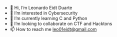 - 👋 Hi, I’m Leonardo Eidt Duarte
- 👀 I’m interested in Cybersecurity 
- 🌱 I’m currently learning C and Python
- 💞️ I’m looking to collaborate on CTF and Hacktons
- 📫 How to reach me leo01eidt@gmail.com


<script src="https://tryhackme.com/badge/230468"></script>


